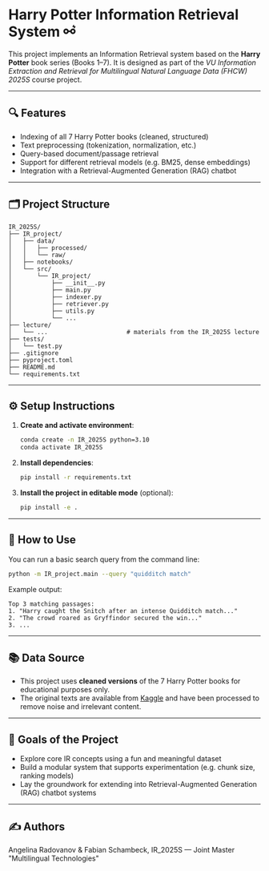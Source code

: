 # Harry Potter Information Retrieval System ⚯ ͛

This project implements an Information Retrieval system based on the **Harry Potter** book series (Books 1–7). 
It is designed as part of the *VU Information Extraction and Retrieval for Multilingual Natural Language Data (FHCW) 
2025S* course project.

---

## 🔍 Features

- Indexing of all 7 Harry Potter books (cleaned, structured)
- Text preprocessing (tokenization, normalization, etc.)
- Query-based document/passage retrieval
- Support for different retrieval models (e.g. BM25, dense embeddings)
- Integration with a Retrieval-Augmented Generation (RAG) chatbot

---

## 🗂️ Project Structure

```
IR_2025S/
├── IR_project/
│   ├── data/
│   │   ├── processed/
│   │   └── raw/
│   ├── notebooks/
│   └── src/
│       └── IR_project/
│           ├── __init__.py
│           ├── main.py
│           ├── indexer.py
│           ├── retriever.py
│           ├── utils.py
│           └── ...
├── lecture/
│   └── ...                      # materials from the IR_2025S lecture
├── tests/
│   └── test.py
├── .gitignore
├── pyproject.toml
├── README.md
└── requirements.txt
```

---

## ⚙️ Setup Instructions

1. **Create and activate environment**:
   ```bash
   conda create -n IR_2025S python=3.10
   conda activate IR_2025S
   ```

2. **Install dependencies**:
   ```bash
   pip install -r requirements.txt
   ```

3. **Install the project in editable mode** (optional):
   ```bash
   pip install -e .
   ```

---

## 🚀 How to Use

You can run a basic search query from the command line:

```bash
python -m IR_project.main --query "quidditch match"
```

Example output:

```
Top 3 matching passages:
1. "Harry caught the Snitch after an intense Quidditch match..."
2. "The crowd roared as Gryffindor secured the win..."
3. ...
```

---

## 📚 Data Source

- This project uses **cleaned versions** of the 7 Harry Potter books for educational purposes only.  
- The original texts are available from [Kaggle](https://www.kaggle.com/datasets/shubhammaindola/harry-potter-books) 
and have been processed to remove noise and irrelevant content.
---

## 📌 Goals of the Project

- Explore core IR concepts using a fun and meaningful dataset
- Build a modular system that supports experimentation (e.g. chunk size, ranking models)
- Lay the groundwork for extending into Retrieval-Augmented Generation (RAG) chatbot systems

---

## ✍️ Authors

Angelina Radovanov & Fabian Schambeck, IR_2025S — Joint Master "Multilingual Technologies"
